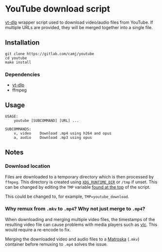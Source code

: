 # YouTube download script

[yt-dlp](https://github.com/yt-dlp/yt-dlp) wrapper script used to download video/audio files from YouTube. If multiple URLs are provided, they will be merged together into a single file.

## Installation

```
git clone https://gitlab.com/camj/youtube
cd youtube
make install
```

### Dependencies

* [yt-dlp](https://github.com/yt-dlp/yt-dlp)
* ffmpeg

## Usage

```
USAGE:
    youtube [SUBCOMMAND] [URL] ...

SUBCOMMANDS:
    v, video    Download .mp4 using h264 and opus
    a, audio    Download .mp3 using opus
```

## Notes

### Download location

Files are downloaded to a temporary directory which is then processed by `ffmpeg`. This directory is created using [`XDG_RUNTIME_DIR`](https://specifications.freedesktop.org/basedir-spec/basedir-spec-latest.html) or `/tmp` if unset. This can be changed by editing the `TMP` variable [found at the top](https://gitlab.com/camj/youtube/-/blob/master/youtube?ref_type=heads#L3) of the script.

This could be changed to, for example, `TMP=youtube_download`.

### Why remux from `.mkv` to `.mp4`? Why not just merge to `.mp4`?

When downloading and merging multiple video files, the timestamps of the resulting video file can cause problems with media players such as [vlc](https://www.videolan.org/). This would require a re-encode to fix.

Merging the downloaded video and audio files to a [Matroska](https://www.matroska.org/index.html) (`.mkv`) container before remuxing to `.mp4` solves the issue.
